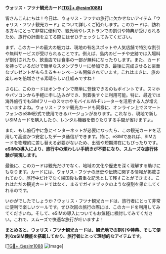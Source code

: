 **ウォリス・フツナ観光カード[[TG💪+ @esim1088](https://t.me/s/esim1088)]**

皆さんこんにちは！今日は、ウォリス・フツナの旅行に欠かせないアイテム「ウォリス・フツナ観光カード」について詳しくご紹介します。このカードは、訪れる方々にとって非常に便利で、観光地やレストランでの割引や特典が受けられるため、旅行の計画を立てる際にはぜひチェックしてみてください。

まず、このカードの最大の魅力は、現地の有名スポットや人気店舗で特別な割引や無料サービスが受けられることです。例えば、島内のビーチや史跡では入場料が割引されたり、飲食店では食事の一部が無料になったりします。また、カードを持っているだけで簡単なスタンプラリーに参加でき、最後に完成させると豪華なプレゼントがもらえるキャンペーンも開催されています。これはまさに、旅の楽しみを倍増させる素晴らしい仕組みですね！

さらに、このカードはオンラインで簡単に登録できるのもポイントです。スマホやパソコンから手軽に申し込みができ、到着後すぐに利用可能。特に、最近では海外旅行でもSIMフリーのスマホやモバイルWi-Fiルーターを活用する人が増えていますよね。ウォリス・フツナ観光カードも同様に、オンライン上でスマートフォンのeSIM形式で使用できるバージョンがあります。これなら、現地で新しいSIMカードを購入したり、レンタル機器を借りたりする手間が省けますよ。

また、もし旅行中に急にインターネットが必要になったら、この観光カードを活用して高速かつ安定したデータ通信ができます。特に、eSIMであれば、SIMカードを物理的に差し替える必要がないため、出張や短期滞在にもぴったりです。**eSIMの導入により、旅行中の煩わしい手続きが不要になり、スムーズな旅行体験が実現します。**

最後に、このカードは観光だけでなく、地域の文化や歴史を深く理解する助けにもなります。カードには、ウォリス・フツナの歴史や伝統に関する情報が掲載されており、旅行中だけでなく帰国後も貴重な記念として残すことができます。これはただの観光カードではなく、まるでガイドブックのような役割を果たしてくれるのです。

いかがでしたでしょうか？ウォリス・フツナ観光カードは、旅行者にとって非常に便利で楽しいツールです。ぜひ次回の旅行の際には、このカードを利用してみてくださいね。そして、eSIMの導入についてもお気軽に検討してみてください。これで、スムーズで快適な旅行が叶いますよ！

**まとめると、ウォリス・フツナ観光カードは、観光地での割引や特典、そして便利なeSIM機能を搭載しており、旅行者にとって理想的なアイテムです。**

[[TG💪+ @esim1088](https://t.me/s/esim1088) ![Image](https://i.postimg.cc/Y0z9fWf4/image.png)]
